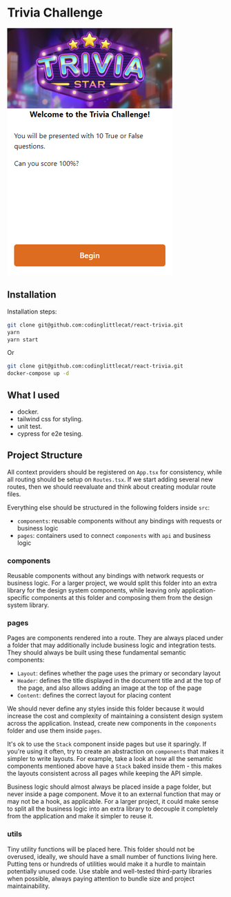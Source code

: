 # Trivia Challenge

![](public/snapshot.jpg)

## Installation

Installation steps:

```sh
git clone git@github.com:codinglittlecat/react-trivia.git
yarn
yarn start
```

Or

```sh
git clone git@github.com:codinglittlecat/react-trivia.git
docker-compose up -d
```

## What I used

- docker.
- tailwind css for styling.
- unit test.
- cypress for e2e tesing.

## Project Structure

All context providers should be registered on `App.tsx` for consistency, while all routing should be setup on `Routes.tsx`. If we start adding several new routes, then we should reevaluate and think about creating modular route files.

Everything else should be structured in the following folders inside `src`:

- `components`: reusable components without any bindings with requests or business logic
- `pages`: containers used to connect `components` with `api` and business logic

### components

Reusable components without any bindings with network requests or business logic. For a larger project, we would split this folder into an extra library for the design system components, while leaving only application-specific components at this folder and composing them from the design system library.

### pages

Pages are components rendered into a route. They are always placed under a folder that may additionally include business logic and integration tests. They should always be built using these fundamental semantic components:

- `Layout`: defines whether the page uses the primary or secondary layout
- `Header`: defines the title displayed in the document title and at the top of the page, and also allows adding an image at the top of the page
- `Content`: defines the correct layout for placing content

We should never define any styles inside this folder because it would increase the cost and complexity of maintaining a consistent design system across the application. Instead, create new components in the `components` folder and use them inside `pages`.

It's ok to use the `Stack` component inside pages but use it sparingly. If you're using it often, try to create an abstraction on `components` that makes it simpler to write layouts. For example, take a look at how all the semantic components mentioned above have a `Stack` baked inside them - this makes the layouts consistent across all pages while keeping the API simple.

Business logic should almost always be placed inside a page folder, but never inside a page component. Move it to an external function that may or may not be a hook, as applicable. For a larger project, it could make sense to split all the business logic into an extra library to decouple it completely from the application and make it simpler to reuse it.

### utils

Tiny utility functions will be placed here. This folder should not be overused, ideally, we should have a small number of functions living here. Putting tens or hundreds of utilities would make it a hurdle to maintain potentially unused code. Use stable and well-tested third-party libraries when possible, always paying attention to bundle size and project maintainability.
